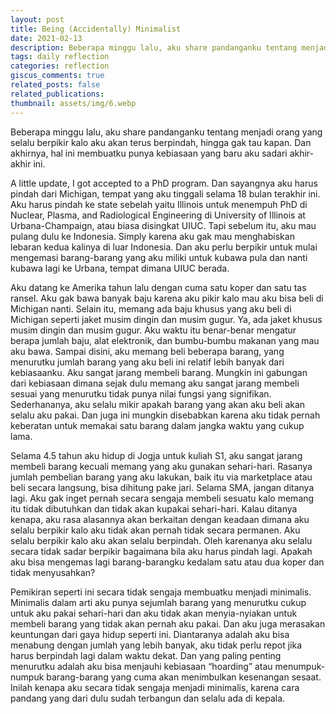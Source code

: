 ```yaml
---
layout: post
title: Being (Accidentally) Minimalist
date: 2021-02-13
description: Beberapa minggu lalu, aku share pandanganku tentang menjadi orang yang selalu berpikir kalo aku akan terus berpindah, hingga gak tau kapan.
tags: daily reflection
categories: reflection
giscus_comments: true
related_posts: false
related_publications:
thumbnail: assets/img/6.webp
---
```

Beberapa minggu lalu, aku share pandanganku tentang menjadi orang yang selalu berpikir kalo aku akan terus berpindah, hingga gak tau kapan. Dan akhirnya, hal ini membuatku punya kebiasaan yang baru aku sadari akhir-akhir ini.

A little update, I got accepted to a PhD program. Dan sayangnya aku harus pindah dari Michigan, tempat yang aku tinggali selama 18 bulan terakhir ini. Aku harus pindah ke state sebelah yaitu Illinois untuk menempuh PhD di Nuclear, Plasma, and Radiological Engineering di University of Illinois at Urbana-Champaign, atau biasa disingkat UIUC. Tapi sebelum itu, aku mau pulang dulu ke Indonesia. Simply karena aku gak mau menghabiskan lebaran kedua kalinya di luar Indonesia. Dan aku perlu berpikir untuk mulai mengemasi barang-barang yang aku miliki untuk kubawa pula dan nanti kubawa lagi ke Urbana, tempat dimana UIUC berada.

Aku datang ke Amerika tahun lalu dengan cuma satu koper dan satu tas ransel. Aku gak bawa banyak baju karena aku pikir kalo mau aku bisa beli di Michigan nanti. Selain itu, memang ada baju khusus yang aku beli di Michigan seperti jaket musim dingin dan musim gugur. Ya, ada jaket khusus musim dingin dan musim gugur. Aku waktu itu benar-benar mengatur berapa jumlah baju, alat elektronik, dan bumbu-bumbu makanan yang mau aku bawa. Sampai disini, aku memang beli beberapa barang, yang menurutku jumlah barang yang aku beli ini relatif lebih banyak dari kebiasaanku. Aku sangat jarang membeli barang. Mungkin ini gabungan dari kebiasaan dimana sejak dulu memang aku sangat jarang membeli sesuai yang menurutku tidak punya nilai fungsi yang signifikan. Sederhananya, aku selalu mikir apakah barang yang akan aku beli akan selalu aku pakai. Dan juga ini mungkin disebabkan karena aku tidak pernah keberatan untuk memakai satu barang dalam jangka waktu yang cukup lama.

Selama 4.5 tahun aku hidup di Jogja untuk kuliah S1, aku sangat jarang membeli barang kecuali memang yang aku gunakan sehari-hari. Rasanya jumlah pembelian barang yang aku lakukan, baik itu via marketplace atau beli secara langsung, bisa dihitung pake jari. Selama SMA, jangan ditanya lagi. Aku gak inget pernah secara sengaja membeli sesuatu kalo memang itu tidak dibutuhkan dan tidak akan kupakai sehari-hari. Kalau ditanya kenapa, aku rasa alasannya akan berkaitan dengan keadaan dimana aku selalu berpikir kalo aku tidak akan pernah tidak secara permanen. Aku selalu berpikir kalo aku akan selalu berpindah. Oleh karenanya aku selalu secara tidak sadar berpikir bagaimana bila aku harus pindah lagi. Apakah aku bisa mengemas lagi barang-barangku kedalam satu atau dua koper dan tidak menyusahkan?

Pemikiran seperti ini secara tidak sengaja membuatku menjadi minimalis. Minimalis dalam arti aku punya sejumlah barang yang menurutku cukup untuk aku pakai sehari-hari dan aku tidak akan menyia-nyiakan untuk membeli barang yang tidak akan pernah aku pakai. Dan aku juga merasakan keuntungan dari gaya hidup seperti ini. Diantaranya adalah aku bisa menabung dengan jumlah yang lebih banyak, aku tidak perlu repot jika harus berpindah lagi dalam waktu dekat. Dan yang paling penting menurutku adalah aku bisa menjauhi kebiasaan “hoarding” atau menumpuk-numpuk barang-barang yang cuma akan menimbulkan kesenangan sesaat. Inilah kenapa aku secara tidak sengaja menjadi minimalis, karena cara pandang yang dari dulu sudah terbangun dan selalu ada di kepala.